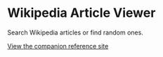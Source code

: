 Wikipedia Article Viewer
========================

Search Wikipedia articles or find random ones.

[View the companion reference site](https://zbthompson93.github.io/wikipedia-article-viewer/)
